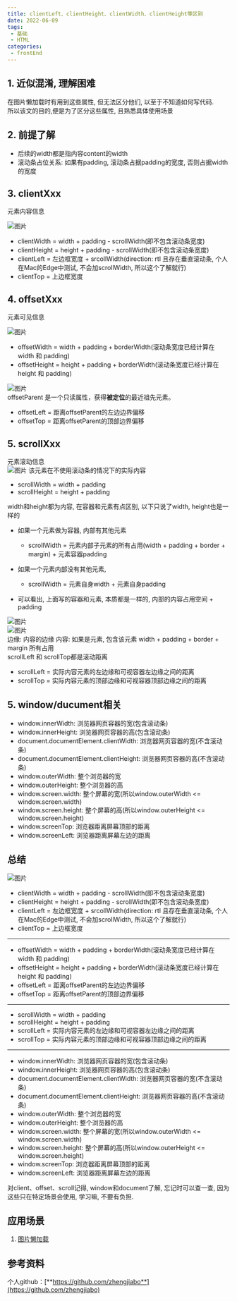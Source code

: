 ```yaml
---
title: clientLeft、clientHeight、clientWidth、clientHeight等区别
date: 2022-06-09
tags:
 - 基础     
 - HTML
categories: 
 - frontEnd
---
```


## 1. 近似混淆, 理解困难
在图片懒加载时有用到这些属性, 但无法区分他们, 以至于不知道如何写代码.    
所以该文的目的,便是为了区分这些属性, 且熟悉具体使用场景


## 2. 前提了解
- 后续的width都是指内容content的width
- 滚动条占位关系: 如果有padding, 滚动条占据padding的宽度, 否则占据width的宽度

## 3. clientXxx
元素内容信息
 
![图片](./220609-1/220609-1-1.png 'clientXxx')
- clientWidth = width + padding - scrollWidth(即不包含滚动条宽度)
- clientHeight = height + padding - scrollWidth(即不包含滚动条宽度)
- clientLeft =  左边框宽度 + srcollWidth(direction: rtl 且存在垂直滚动条, 个人在Mac的Edge中测试, 不会加scrollWidth, 所以这个了解就行)
- clientTop = 上边框宽度
   

## 4. offsetXxx
元素可见信息

![图片](./220609-1/220609-1-2.png 'offsetXxx')

- offsetWidth = width + padding + borderWidth(滚动条宽度已经计算在width 和 padding)
- offsetHeight = height + padding + borderWidth(滚动条宽度已经计算在height 和 padding)


![图片](./220609-1/220609-1-3.png 'offsetXxx')    
offsetParent 是一个只读属性，获得**被定位**的最近祖先元素。    
- offsetLeft = 距离offsetParent的左边边界偏移
- offsetTop = 距离offsetParent的顶部边界偏移


## 5. scrollXxx
元素滚动信息    
![图片](./220609-1/220609-1-4.png 'ScrollXxx')
该元素在不使用滚动条的情况下的实际内容
- scrollWidth = width + padding
- scrollHeight = height + padding     

width和height都为内容, 在容器和元素有点区别, 以下只说了width, height也是一样的    
- 如果一个元素做为容器, 内部有其他元素     
    - scrollWidth = 元素内部子元素的所有占用(width + padding + border + margin) + 元素容器padding      

- 如果一个元素内部没有其他元素, 
    - scrollWidth = 元素自身width + 元素自身padding
- 可以看出, 上面写的容器和元素, 本质都是一样的, 内部的内容占用空间 + padding

![图片](./220609-1/220609-1-5.png 'ScrollXxx')    
![图片](./220609-1/220609-1-6.png 'ScrollXxx')    
边缘: 内容的边缘    内容: 如果是元素, 包含该元素 width + padding + border + margin 所有占用     
scrollLeft 和 scrollTop都是滚动距离
- scrollLeft = 实际内容元素的左边缘和可视容器左边缘之间的距离
- scrollTop = 实际内容元素的顶部边缘和可视容器顶部边缘之间的距离


## 5. window/ducument相关
- window.innerWidth:    浏览器网页容器的宽(包含滚动条)
- window.innerHeight:   浏览器网页容器的高(包含滚动条)
- document.documentElement.clientWidth: 浏览器网页容器的宽(不含滚动条)
- document.documentElement.clientHeight: 浏览器网页容器的高(不含滚动条)    
- window.outerWidth:    整个浏览器的宽
- window.outerHeight:   整个浏览器的高
- window.screen.width:    整个屏幕的宽(所以window.outerWidth <= window.screen.width)
- window.screen.height:   整个屏幕的高(所以window.outerHeight <= window.screen.height)
- window.screenTop: 浏览器距离屏幕顶部的距离
- window.screenLeft: 浏览器距离屏幕左边的距离
## 总结
![图片](./220609-1/220609-1-7.png '总结')    
- clientWidth = width + padding - scrollWidth(即不包含滚动条宽度)
- clientHeight = height + padding - scrollWidth(即不包含滚动条宽度)
- clientLeft =  左边框宽度 + srcollWidth(direction: rtl 且存在垂直滚动条, 个人在Mac的Edge中测试, 不会加scrollWidth, 所以这个了解就行)
- clientTop = 上边框宽度

---

- offsetWidth = width + padding + borderWidth(滚动条宽度已经计算在width 和 padding)
- offsetHeight = height + padding + borderWidth(滚动条宽度已经计算在height 和 padding)
- offsetLeft = 距离offsetParent的左边边界偏移
- offsetTop = 距离offsetParent的顶部边界偏移

---

- scrollWidth = width + padding
- scrollHeight = height + padding
- scrollLeft = 实际内容元素的左边缘和可视容器左边缘之间的距离
- scrollTop = 实际内容元素的顶部边缘和可视容器顶部边缘之间的距离

---

- window.innerWidth:    浏览器网页容器的宽(包含滚动条)
- window.innerHeight:   浏览器网页容器的高(包含滚动条)
- document.documentElement.clientWidth: 浏览器网页容器的宽(不含滚动条)
- document.documentElement.clientHeight: 浏览器网页容器的高(不含滚动条)    
- window.outerWidth:    整个浏览器的宽
- window.outerHeight:   整个浏览器的高
- window.screen.width:    整个屏幕的宽(所以window.outerWidth <= window.screen.width)
- window.screen.height:   整个屏幕的高(所以window.outerHeight <= window.screen.height)
- window.screenTop: 浏览器距离屏幕顶部的距离
- window.screenLeft: 浏览器距离屏幕左边的距离     

对client、offset、scroll记得, window和document了解, 忘记时可以查一查, 因为这些只在特定场景会使用, 学习嘛, 不要有负担.
## 应用场景
1. [图片懒加载](/views/frontEnd/2022/220609.html) 





## 参考资料




个人github：[**https://github.com/zhengjiabo**](https://github.com/zhengjiabo) 